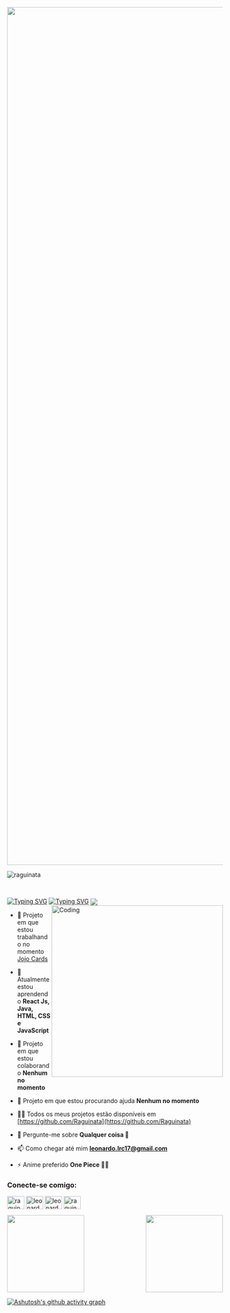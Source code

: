 
<img align="center" width="2000" src="https://i.imgur.com/IZ63ToI.gif"/>
<p align="left"> <img src="https://komarev.com/ghpvc/?username=raguinata&style=for-the-badge&color=b2b8f0&label=VISUALIZAÇÕES+DO+PERFIL" alt="raguinata" /> </p>

⠀

[![Typing SVG](https://readme-typing-svg.herokuapp.com/?color=5769ff&pause=20000&size=35&center=true&vCenter=true&width=1000&lines=Olá+👋,+meu+nome+é+Leonardo+Ravanelli)](https://git.io/typing-svg)
[![Typing SVG](https://readme-typing-svg.herokuapp.com/?color=5769ff&size=20&center=true&vCenter=true&width=1000&lines=Sou+um+estudante+da+faculdade+Senac;e+um+programador+apaixonado+pelo+o´que+faz;Seja+Muito+Bem+Vindo(a)+ao+Meu+Perfil+😊)](https://git.io/typing-svg)
<img align="center" src="https://i.imgur.com/5EKtKDd.gif"/>
⠀
<img align="right" alt="Coding" width="400" src="https://i.pinimg.com/originals/8c/ca/f4/8ccaf44f2a5af2e59dc72decab31a6b8.gif"/>


- 🔭 Projeto em que estou trabalhando no momento [Jojo Cards](https://jojo-cards.vercel.app/)

- 🌱 Atualmente estou aprendendo **React Js, Java, HTML, CSS e JavaScript**

- 👯 Projeto em que estou colaborando **Nenhum no momento**

- 🤝 Projeto em que estou procurando ajuda **Nenhum no momento**

- 👨‍💻 Todos os meus projetos estão disponíveis em [https://github.com/Raguinata](https://github.com/Raguinata)

- 💬 Pergunte-me sobre **Qualquer coisa 🙂**

- 📫 Como chegar até mim **leonardo.lrc17@gmail.com**

- ⚡ Anime preferido **One Piece 🏴‍☠️**

<h3 align="left">Conecte-se comigo:</h3>
<p align="left">
<a href="https://twitter.com/raguinata" target="blank"><img align="center" src="https://raw.githubusercontent.com/rahuldkjain/github-profile-readme-generator/master/src/images/icons/Social/twitter.svg" alt="raguinata" height="30" width="40" /></a>
<a href="https://linkedin.com/in/leonardo-ravanelli-0b4653231" target="blank"><img align="center" src="https://raw.githubusercontent.com/rahuldkjain/github-profile-readme-generator/master/src/images/icons/Social/linked-in-alt.svg" alt="leonardo-ravanelli-0b4653231" height="30" width="40" /></a>
<a href="https://instagram.com/leonardo_ravanelli" target="blank"><img align="center" src="https://raw.githubusercontent.com/rahuldkjain/github-profile-readme-generator/master/src/images/icons/Social/instagram.svg" alt="leonardo_ravanelli" height="30" width="40" /></a>
<a href="https://www.youtube.com/c/raguinata" target="blank"><img align="center" src="https://raw.githubusercontent.com/rahuldkjain/github-profile-readme-generator/master/src/images/icons/Social/youtube.svg" alt="raguinata" height="30" width="40" /></a>
</p>

<div display="flex">
  <a href="https://github.com/raguinata">
  <img height="180em" src="https://github-readme-stats.vercel.app/api?username=raguinata&show_icons=true&theme=dracula&include_all_commits=true&count_private=true"/>
  <img align="right" height="180em" src="https://github-readme-stats.vercel.app/api/top-langs/?username=raguinata&layout=compact&langs_count=7&theme=dracula"/>
</div>
    
[![Ashutosh's github activity graph](https://github-readme-activity-graph.vercel.app/graph?username=raguinata&bg_color=b2b8f0&color=000000&area_color=ffffff&line=24292e&point=24292e&area=true&hide_border=true)](https://github.com/ashutosh00710/github-readme-activity-graph)

